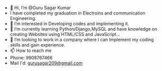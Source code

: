 - 👋 Hi, I’m @Guru Sagar Kumar
- I have completed my graduation in Electroins and communication Engineering.
- 👀 I’m interested in Developing codes and implementing it.
- 🌱 I’m currently learning Python/Django,MySQL and have knowledge on creating Websites using HTML/CSS and JavaScript...
- 💞️ I’m looking to work in a company where I can Implement my coding skills and gain experience.
- 📫 How to reach me
- Phone: 9908767466
- Mail I'd: gurusagar209@gmail.com

<!---
Sagar-1819/Sagar-1819 is a ✨ special ✨ repository because its `README.md` (this file) appears on your GitHub profile.
You can click the Preview link to take a look at your changes.
--->

